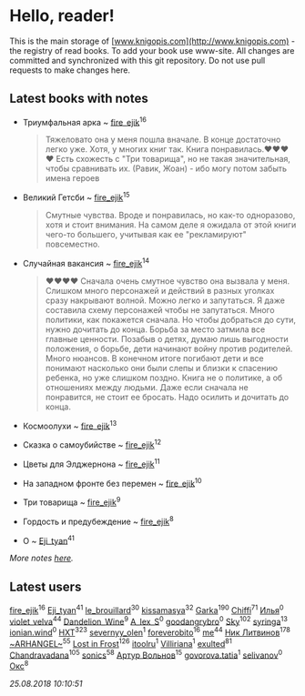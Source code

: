 # Hello, reader!
This is the main storage of [www.knigopis.com](http://www.knigopis.com) - the registry of read books.
To add your book use www-site. All changes are committed and synchronized with this git repository.
Do not use pull requests to make changes here.


## Latest books with notes
* Триумфальная арка ~ [fire_ejik](users/329/32903202-vkontakte)<sup>16</sup>
    > Тяжеловато она у меня пошла вначале. В конце достаточно легко уже. Хотя, у многих книг так.
    > Книга понравилась.❤❤❤❤
    > Есть схожесть с "Три товарища", но не такая значительная, чтобы сравнивать их. 
    > (Равик, Жоан) - ибо могу потом забыть имена героев

* Великий Гетсби ~ [fire_ejik](users/329/32903202-vkontakte)<sup>15</sup>
    > Смутные чувства. Вроде и понравилась, но как-то одноразово, хотя и стоит внимания. На самом деле я ожидала от этой книги чего-то большего, учитывая как ее "рекламируют" повсеместно.

* Случайная вакансия ~ [fire_ejik](users/329/32903202-vkontakte)<sup>14</sup>
    > ❤❤❤❤
    > Сначала очень смутное чувство она вызвала у меня. Слишком много персонажей и действий в разных уголках сразу накрывают волной. Можно легко и запутаться. Я даже составила схему персонажей чтобы не запутаться. Много политики, как покажется сначала. Но чтобы добраться до сути, нужно дочитать до конца. Борьба за место затмила все главные ценности. Позабыв о детях, думаю лишь выгодности положения, о борьбе, дети начинают войну против родителей. Много нюансов. В конечном итоге погибают дети и все понимают насколько они были слепы и близки к спасению ребенка, но уже слишком поздно. Книга не о политике, а об отношениях между людьми. Даже если сначала не понравится, не стоит ее бросать. Надо осилить и дочитать до конца.

* Космоолухи ~ [fire_ejik](users/329/32903202-vkontakte)<sup>13</sup>

* Сказка о самоубийстве ~ [fire_ejik](users/329/32903202-vkontakte)<sup>12</sup>

* Цветы для Элджернона ~ [fire_ejik](users/329/32903202-vkontakte)<sup>11</sup>

* На западном фронте без перемен ~ [fire_ejik](users/329/32903202-vkontakte)<sup>10</sup>

* Три товарища ~ [fire_ejik](users/329/32903202-vkontakte)<sup>9</sup>

* Гордость и предубеждение ~ [fire_ejik](users/329/32903202-vkontakte)<sup>8</sup>

* О ~ [Eji_tyan](users/235/2352103981-twitter)<sup>41</sup>


_More notes [here](latest_books_with_notes.md)._


## Latest users
[fire_ejik](users/329/32903202-vkontakte)<sup>16</sup> 
[Eji_tyan](users/235/2352103981-twitter)<sup>41</sup> 
[le_brouillard](users/133/13330781-vkontakte)<sup>30</sup> 
[kissamasya](users/684/68439978-vkontakte)<sup>32</sup> 
[Garka](users/115/115753719718250012620-google)<sup>190</sup> 
[Chiffi](users/105/105831994080785626680-google)<sup>71</sup> 
[Илья](users/116/116129929397924954448-google)<sup>0</sup> 
[violet_velva](users/116/116961712580551399099-google)<sup>44</sup> 
[Dandelion_Wine](users/586/58602788-vkontakte)<sup>9</sup> 
[A_lex_S](users/104/104452088751111617579-google)<sup>0</sup> 
[goodangrybro](users/113/113297173414505455315-google)<sup>0</sup> 
[Sky](users/118/118049897850017649660-google)<sup>102</sup> 
[syringa](users/570/57062183-vkontakte)<sup>13</sup> 
[ionian.wind](users/144/144458-vkontakte)<sup>0</sup> 
[HXT](users/100/100002563462782-facebook)<sup>323</sup> 
[severnyy_olen](users/113/113571576628170899835-google)<sup>1</sup> 
[foreverobito](users/481/481937529-vkontakte)<sup>16</sup> 
[me](users/381/381417697-yandex)<sup>44</sup> 
[Ник Литвинов](users/241/241974816-vkontakte)<sup>178</sup> 
[~ARHANGEL~](users/642/64251996-vkontakte)<sup>55</sup> 
[Lost in Frost](users/103/103293621948650602575-google)<sup>126</sup> 
[itoolru](users/100/100001578234748-facebook)<sup>1</sup> 
[Villiriana](users/220/2204910936245631-facebook)<sup>1</sup> 
[exulted](users/100/100599204551896265722-google)<sup>81</sup> 
[Chandravadana](users/105/105866022348292919948-google)<sup>105</sup> 
[sonics](users/588/5880221-vkontakte)<sup>58</sup> 
[Артур Вольнов](users/225/225880893-vkontakte)<sup>15</sup> 
[govorova.tatia](users/500/500014724-vkontakte)<sup>1</sup> 
[selivanov](users/104/104491677658529528381-google)<sup>0</sup> 
[Окс](users/102/102536471289425216982-google)<sup>8</sup> 


_25.08.2018 10:10:51_
